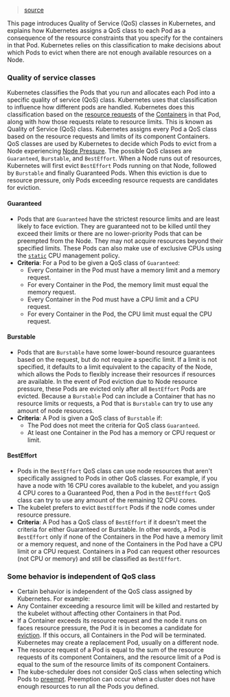 > [source](https://kubernetes.io/docs/concepts/workloads/pods/pod-qos/)

This page introduces Quality of Service (QoS) classes in Kubernetes, and explains how Kubernetes assigns a QoS class to each Pod as a consequence of the resource constraints that you specify for the containers in that Pod. Kubernetes relies on this classification to make decisions about which Pods to evict when there are not enough available resources on a Node.

### Quality of service classes
Kubernetes classifies the Pods that you run and allocates each Pod into a specific quality of service (QoS) class. Kubernetes uses that classification to influence how different pods are handled. Kubernetes does this classification based on the [resource requests](https://kubernetes.io/docs/concepts/configuration/manage-resources-containers/) of the [Containers](https://kubernetes.io/docs/concepts/containers/) in that Pod, along with how those requests relate to resource limits. This is known as Quality of Service (QoS) class. Kubernetes assigns every Pod a QoS class based on the resource requests and limits of its component Containers. QoS classes are used by Kubernetes to decide which Pods to evict from a Node experiencing [Node Pressure](https://kubernetes.io/docs/concepts/scheduling-eviction/node-pressure-eviction/). The possible QoS classes are `Guaranteed`, `Burstable`, and `BestEffort`. When a Node runs out of resources, Kubernetes will first evict `BestEffort` Pods running on that Node, followed by `Burstable` and finally Guaranteed Pods. When this eviction is due to resource pressure, only Pods exceeding resource requests are candidates for eviction.

#### Guaranteed
* Pods that are `Guaranteed` have the strictest resource limits and are least likely to face eviction. They are guaranteed not to be killed until they exceed their limits or there are no lower-priority Pods that can be preempted from the Node. They may not acquire resources beyond their specified limits. These Pods can also make use of exclusive CPUs using the [`static`](https://kubernetes.io/docs/tasks/administer-cluster/cpu-management-policies/#static-policy) CPU management policy.
* **Criteria**: For a Pod to be given a QoS class of `Guaranteed`:
	* Every Container in the Pod must have a memory limit and a memory request.
	* For every Container in the Pod, the memory limit must equal the memory request.
	* Every Container in the Pod must have a CPU limit and a CPU request.
	* For every Container in the Pod, the CPU limit must equal the CPU request.

#### Burstable
* Pods that are `Burstable` have some lower-bound resource guarantees based on the request, but do not require a specific limit. If a limit is not specified, it defaults to a limit equivalent to the capacity of the Node, which allows the Pods to flexibly increase their resources if resources are available. In the event of Pod eviction due to Node resource pressure, these Pods are evicted only after all `BestEffort` Pods are evicted. Because a `Burstable` Pod can include a Container that has no resource limits or requests, a Pod that is `Burstable` can try to use any amount of node resources.
* **Criteria**: A Pod is given a QoS class of `Burstable` if:
	* The Pod does not meet the criteria for QoS class `Guaranteed`.
	* At least one Container in the Pod has a memory or CPU request or limit.

#### BestEffort
* Pods in the `BestEffort` QoS class can use node resources that aren't specifically assigned to Pods in other QoS classes. For example, if you have a node with 16 CPU cores available to the kubelet, and you assign 4 CPU cores to a Guaranteed Pod, then a Pod in the `BestEffort` QoS class can try to use any amount of the remaining 12 CPU cores.
* The kubelet prefers to evict `BestEffort` Pods if the node comes under resource pressure.
* **Criteria**: A Pod has a QoS class of `BestEffort` if it doesn't meet the criteria for either Guaranteed or Burstable. In other words, a Pod is `BestEffort` only if none of the Containers in the Pod have a memory limit or a memory request, and none of the Containers in the Pod have a CPU limit or a CPU request. Containers in a Pod can request other resources (not CPU or memory) and still be classified as `BestEffort`.

### Some behavior is independent of QoS class 
* Certain behavior is independent of the QoS class assigned by Kubernetes. For example:
* Any Container exceeding a resource limit will be killed and restarted by the kubelet without affecting other Containers in that Pod.
* If a Container exceeds its resource request and the node it runs on faces resource pressure, the Pod it is in becomes a candidate for [eviction](https://kubernetes.io/docs/concepts/scheduling-eviction/node-pressure-eviction/). If this occurs, all Containers in the Pod will be terminated. Kubernetes may create a replacement Pod, usually on a different node.
* The resource request of a Pod is equal to the sum of the resource requests of its component Containers, and the resource limit of a Pod is equal to the sum of the resource limits of its component Containers.
* The kube-scheduler does not consider QoS class when selecting which Pods to [preempt](https://kubernetes.io/docs/concepts/scheduling-eviction/pod-priority-preemption/#preemption). Preemption can occur when a cluster does not have enough resources to run all the Pods you defined.
